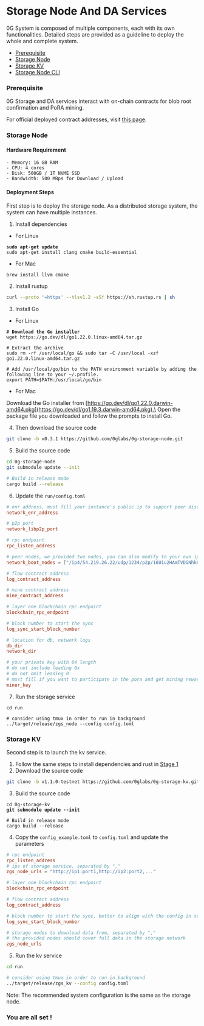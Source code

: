 # Storage Node And DA Services

0G System is composed of multiple components, each with its own functionalities. Detailed steps are provided as a guideline to deploy the whole and complete system.

* [Prerequisite](storage-node-and-da-services.md#prerequisite)
* [Storage Node](storage-node-and-da-services.md#storage-node)
* [Storage KV](storage-node-and-da-services.md#storage-kv)
* [Storage Node CLI](storage-node-and-da-services.md#storage-node-cli)

### Prerequisite

0G Storage and DA services interact with on-chain contracts for blob root confirmation and PoRA mining.

For official deployed contract addresses, visit [this page](../docs/contract-addresses.md).

### Storage Node

#### Hardware Requirement

```
- Memory: 16 GB RAM
- CPU: 4 cores
- Disk: 500GB / 1T NVME SSD
- Bandwidth: 500 MBps for Download / Upload
```

#### Deployment Steps

First step is to deploy the storage node. As a distributed storage system, the system can have multiple instances.

1. Install dependencies

* For Linux

<pre><code><strong>sudo apt-get update
</strong>sudo apt-get install clang cmake build-essential
</code></pre>

* For Mac

```bash
brew install llvm cmake
```

2. Install rustup

```bash
curl --proto '=https' --tlsv1.2 -sSf https://sh.rustup.rs | sh
```

3. Install Go

* For Linux

<pre class="language-bash"><code class="lang-bash"><strong># Download the Go installer
</strong>wget https://go.dev/dl/go1.22.0.linux-amd64.tar.gz

# Extract the archive
sudo rm -rf /usr/local/go &#x26;&#x26; sudo tar -C /usr/local -xzf go1.22.0.linux-amd64.tar.gz

# Add /usr/local/go/bin to the PATH environment variable by adding the following line to your ~/.profile.
export PATH=$PATH:/usr/local/go/bin
</code></pre>

* For Mac

Download the Go installer from [https://go.dev/dl/go1.22.0.darwin-amd64.pkg](https://go.dev/dl/go1.19.3.darwin-amd64.pkg).\
Open the package file you downloaded and follow the prompts to install Go.

4. Then download the source code

```bash
git clone -b v0.3.1 https://github.com/0glabs/0g-storage-node.git
```

5. Build the source code

```bash
cd 0g-storage-node
git submodule update --init

# Build in release mode
cargo build --release
```

6. Update the `run/config.toml`

```toml
# enr address, must fill your instance's public ip to support peer discovery
network_enr_address

# p2p port
network_libp2p_port

# rpc endpoint
rpc_listen_address

# peer nodes, we provided two nodes, you can also modify to your own ips
network_boot_nodes = ["/ip4/54.219.26.22/udp/1234/p2p/16Uiu2HAmTVDGNhkHD98zDnJxQWu3i1FL1aFYeh9wiQTNu4pDCgps","/ip4/52.52.127.117/udp/1234/p2p/16Uiu2HAkzRjxK2gorngB1Xq84qDrT4hSVznYDHj6BkbaE4SGx9oS"]

# flow contract address
log_contract_address

# mine contract address
mine_contract_address

# layer one blockchain rpc endpoint
blockchain_rpc_endpoint

# block number to start the sync
log_sync_start_block_number

# location for db, network logs
db_dir
network_dir

# your private key with 64 length
# do not include leading 0x
# do not omit leading 0
# must fill if you want to participate in the pora and get mining reward
miner_key
```

7. Run the storage service

```shell
cd run

# consider using tmux in order to run in background
../target/release/zgs_node --config config.toml
```

### Storage KV

Second step is to launch the kv service.

1. Follow the same steps to install dependencies and rust in [Stage 1](storage-node-and-da-services.md#id-2.-storage-node)
2. Download the source code

```bash
git clone -b v1.1.0-testnet https://github.com/0glabs/0g-storage-kv.git
```

3. Build the source code

<pre class="language-bash"><code class="lang-bash">cd 0g-storage-kv
<strong>git submodule update --init
</strong>
# Build in release mode
cargo build --release
</code></pre>

4. Copy the `config_example.toml` to `config.toml` and update the parameters

```toml
# rpc endpoint
rpc_listen_address
# ips of storage service, separated by ","
zgs_node_urls = "http://ip1:port1,http://ip2:port2,..."

# layer one blockchain rpc endpoint
blockchain_rpc_endpoint

# flow contract address
log_contract_address

# block number to start the sync, better to align with the config in storage service
log_sync_start_block_number

# storage nodes to download data from, separated by ","
# the provided nodes should cover full data in the storage network
zgs_node_urls
```

5. Run the kv service

```bash
cd run

# consider using tmux in order to run in background
../target/release/zgs_kv --config config.toml
```

Note: The recommended system configuration is the same as the storage node.



### You are all set !
